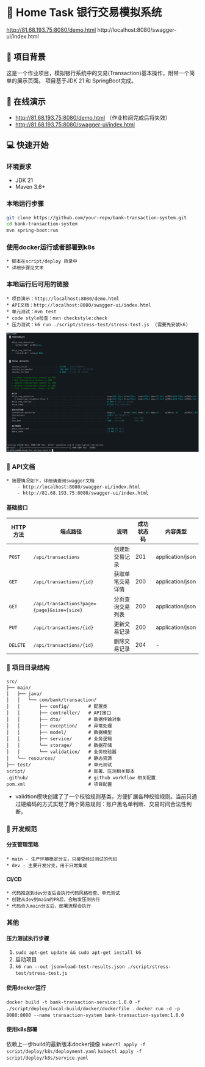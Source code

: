# 🏦 Home Task 银行交易模拟系统

http://81.68.193.75:8080/demo.html
http://localhost:8080/swagger-ui/index.html



## 🌟 项目背景
这是一个作业项目，模拟银行系统中的交易(Transaction)基本操作，附带一个简单的展示页面。
项目基于JDK 21 和 SpringBoot完成。

## 🚀 在线演示
* http://81.68.193.75:8080/demo.html  （作业检阅完成后将失效）
* http://81.68.193.75:8080/swagger-ui/index.html

## 💻 快速开始
### 环境要求
- JDK 21
- Maven 3.6+

### 本地运行步骤
```bash
git clone https://github.com/your-repo/bank-transaction-system.git
cd bank-transaction-system
mvn spring-boot:run
```

### 使用docker运行或者部署到k8s
    * 脚本在script/deploy 目录中
    * 详细步骤见文末

### 本地运行后可用的链接
    * 项目演示：http://localhost:8080/demo.html
    * API文档：http://localhost:8080/swagger-ui/index.html
    * 单元测试：mvn test
    * code style检查：mvn checkstyle:check
    * 压力测试：k6 run ./script/stress-test/stress-test.js  (需要先安装k6)
![压测结果](doc/imgs/stress-test-res.png)

### 📡 API文档
    * 简要情况如下，详细请查阅swagger文档
        - http://localhost:8080/swagger-ui/index.html
        - http://81.68.193.75:8080/swagger-ui/index.html

#### 基础接口

| HTTP方法 | 端点路径                                        | 说明               | 成功状态码 | 内容类型        |
|----------|---------------------------------------------|-------------------|------------|-----------------|
| `POST`   | `/api/transactions`                         | 创建新交易记录     | 201        | application/json|
| `GET`    | `/api/transactions/{id}`                    | 获取单笔交易详情   | 200        | application/json|
| `GET`    | `/api/transactions?page={page}&size={size}` | 分页查询交易列表   | 200        | application/json|
| `PUT`    | `/api/transactions/{id}`                    | 更新交易记录       | 200        | application/json|
| `DELETE` | `/api/transactions/{id}`                    | 删除交易记录       | 204        | -               |

### 📂 项目目录结构
````
src/
├── main/
│   ├── java/
│   │   └── com/bank/transaction/
│   │       ├── config/       # 配置类
│   │       ├── controller/   # API接口
│   │       ├── dto/          # 数据传输对象
│   │       ├── exception/    # 异常处理
│   │       ├── model/        # 数据模型
│   │       ├── service/      # 业务逻辑
│   │       └── storage/      # 数据存储
│   │       └── validation/   # 业务校验器
│   └── resources/            # 静态资源
├── test/                     # 单元测试
script/                       # 部署、压测相关脚本
.github/                      # github workflow 相关配置
pom.xml                       # 项目配置

````
* validtion模块创建了了一个校验规则基类，方便扩展各种校验规则。当前只通过硬编码的方式实现了两个简易规则：账户黑名单判断、交易时间合法性判断。

### 🔧 开发规范

#### 分支管理策略
    * main - 生产环境稳定分支，只接受经过测试的代码
    * dev - 主要开发分支，用于日常集成
#### CI/CD
    * 代码推送到dev分支后会执行代码风格检查、单元测试
    * 创建从dev到main的PR后，会触发压测执行
    * 代码合入main分支后，部署流程会执行

### 其他
#### 压力测试执行步骤
1. `sudo apt-get update && sudo apt-get install k6`
2. 启动项目
3. `k6 run --out json=load-test-results.json ./script/stress-test/stress-test.js`

#### 使用docker运行
`docker build -t bank-transaction-service:1.0.0 -f ./script/deploy/local-build/docker/dockerfile .`
`docker run -d -p 8080:8080 --name transaction-system bank-transaction-system:1.0.0`

#### 使用k8s部署
依赖上一步build的最新版本docker镜像
`kubectl apply -f script/deploy/k8s/deployment.yaml`
`kubectl apply -f script/deploy/k8s/service.yaml`

